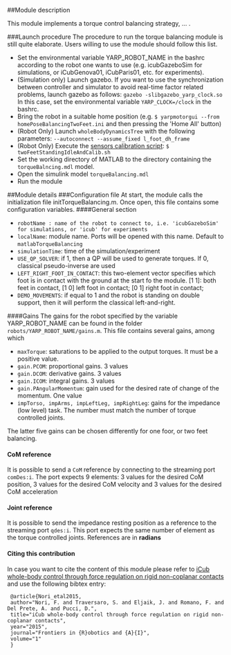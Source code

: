 ##Module description

This module implements a torque control balancing strategy, ... . 

###Launch procedure
The procedure to run the torque balancing module is still quite elaborate.
Users willing to use the module should follow this list.

- Set the environmental variable YARP_ROBOT_NAME in the bashrc according to the robot one wants to use (e.g. icubGazeboSim for simulations, or iCubGenova01, iCubParis01, etc. for experiments).
- (Simulation only) Launch gazebo. If you want to use the synchronization between controller and simulator to avoid real-time factor related problems, launch gazebo as follows: `gazebo -slibgazebo_yarp_clock.so` In this case, set the environmental variable `YARP_CLOCK=/clock` in the bashrc.
- Bring the robot in a suitable home position (e.g. `$ yarpmotorgui --from homePoseBalancingTwoFeet.ini` and then pressing the 'Home All' button)
- (Robot Only) Launch `wholeBodyDynamicsTree` with the following parameters: `--autoconnect --assume_fixed l_foot_dh_frame`
- (Robot Only) Execute the [sensors calibration script](https://github.com/robotology/codyco-modules/blob/master/src/scripts/twoFeetStandingIdleAndCalib.sh): `$ twoFeetStandingIdleAndCalib.sh`
- Set the working directory of MATLAB to the directory containing the `torqueBalncing.mdl` model. 
- Open the simulink model `torqueBalancing.mdl`
- Run the module 

##Module details
###Configuration file
At start, the module calls the initialization file initTorqueBalancing.m. Once open, this file contains some configuration variables.
####General section
- `robotName : name of the robot to connect to, i.e. 'icubGazeboSim' for simulations, or 'icub' for experiments`
- `localName`: module name. Ports will be opened with this name. Default to `matlabTorqueBalancing`
- `simulationTime`: time of the simulation/experiment
- `USE_QP_SOLVER`: if 1, then a QP will be used to generate torques. If 0, classical pseudo-inverse are used
- `LEFT_RIGHT_FOOT_IN_CONTACT`: this two-element vector specifies which foot is in contact with the ground at the start fo the module. [1 1]: both feet in contact, [1 0] left foot in contact; [0 1] right foot in contact;  
- `DEMO_MOVEMENTS`: if equal to 1 and the robot is standing on double support, then it will perform the classical left-and-right.  

####Gains
The gains for the robot specified by the variable YARP_ROBOT_NAME can be found in the folder `robots/YARP_ROBOT_NAME/gains.m`. This file contains several gains, among which

- `maxTorque`: saturations to be applied to the output torques. It must be a positive value.
- `gain.PCOM`: proportional gains. 3 values
- `gain.DCOM`: derivative gains. 3 values
- `gain.ICOM`: integral gains. 3 values
- `gain.PAngularMomentum`: gain used for the desired rate of change of the momentum. One value
- `impTorso, impArms, impLeftLeg, impRightLeg`: gains for the impedance (low level) task. The number must match the number of torque controlled joints.

The latter five gains can be chosen differently for one foor, or two feet balancing.

#### CoM reference
It is possible to send a `CoM` reference by connecting to the streaming port `comDes:i`. The port expects 9 elements: 3 values for the  desired CoM  position, 3 values for the  desired CoM velocity and 3 values for the  desired CoM acceleration

#### Joint reference
It is possible to send the impedance resting position as a reference to the streaming port `qdes:i`. This port expects the same number of element as the torque controlled joints. References are in **radians**


#### Citing this contribution
In case you want to cite the content of this module please refer to [iCub whole-body control through force regulation on rigid non-coplanar contacts](http://journal.frontiersin.org/article/10.3389/frobt.2015.00006/abstract) and use the following bibtex entry:

```
 @article{Nori_etal2015,
 author="Nori, F. and Traversaro, S. and Eljaik, J. and Romano, F. and Del Prete, A. and Pucci, D.",
 title="iCub whole-body control through force regulation on rigid non-coplanar contacts",
 year="2015",
 journal="Frontiers in {R}obotics and {A}{I}",
 volume="1"
 }
```
